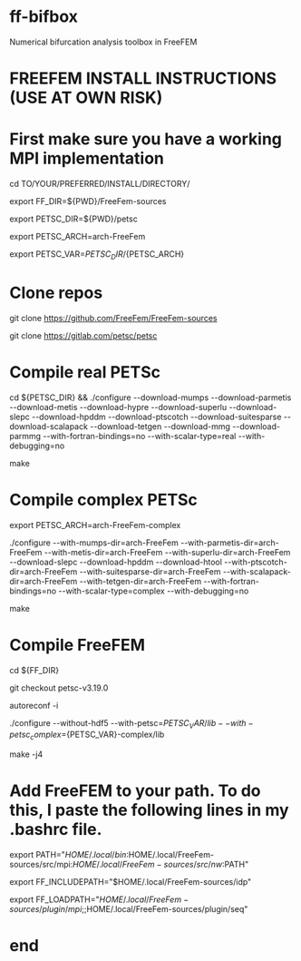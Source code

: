 # ff-bifbox
Numerical bifurcation analysis toolbox in FreeFEM

# FREEFEM INSTALL INSTRUCTIONS (USE AT OWN RISK)

# First make sure you have a working MPI implementation

cd TO/YOUR/PREFERRED/INSTALL/DIRECTORY/

export FF_DIR=${PWD}/FreeFem-sources

export PETSC_DIR=${PWD}/petsc

export PETSC_ARCH=arch-FreeFem

export PETSC_VAR=${PETSC_DIR}/${PETSC_ARCH}

# Clone repos

git clone https://github.com/FreeFem/FreeFem-sources

git clone https://gitlab.com/petsc/petsc

# Compile real PETSc

cd ${PETSC_DIR} && ./configure --download-mumps --download-parmetis --download-metis --download-hypre --download-superlu --download-slepc --download-hpddm --download-ptscotch --download-suitesparse --download-scalapack --download-tetgen --download-mmg --download-parmmg --with-fortran-bindings=no --with-scalar-type=real --with-debugging=no

make

# Compile complex PETSc

export PETSC_ARCH=arch-FreeFem-complex

./configure --with-mumps-dir=arch-FreeFem --with-parmetis-dir=arch-FreeFem --with-metis-dir=arch-FreeFem --with-superlu-dir=arch-FreeFem --download-slepc --download-hpddm --download-htool --with-ptscotch-dir=arch-FreeFem --with-suitesparse-dir=arch-FreeFem --with-scalapack-dir=arch-FreeFem --with-tetgen-dir=arch-FreeFem --with-fortran-bindings=no --with-scalar-type=complex --with-debugging=no

make

# Compile FreeFEM

cd ${FF_DIR}

git checkout petsc-v3.19.0

autoreconf -i

./configure --without-hdf5 --with-petsc=${PETSC_VAR}/lib --with-petsc_complex=${PETSC_VAR}-complex/lib

make -j4

# Add FreeFEM to your path. To do this, I paste the following lines in my .bashrc file.

export PATH="$HOME/.local/bin:$HOME/.local/FreeFem-sources/src/mpi:$HOME/.local/FreeFem-sources/src/nw:$PATH"

export FF_INCLUDEPATH="$HOME/.local/FreeFem-sources/idp"

export FF_LOADPATH="$HOME/.local/FreeFem-sources/plugin/mpi;;$HOME/.local/FreeFem-sources/plugin/seq"

# end
